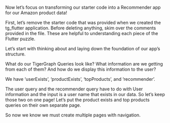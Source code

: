 Now let’s focus on transforming our starter code into a Recommender app for our Amazon product data!

First, let’s remove the starter code that was provided when we created the tg_flutter application. Before deleting anything, skim over the comments provided in the file. These are helpful to understanding each piece of the Flutter puzzle. 

Let’s start with thinking about and laying down the foundation of our app’s structure. 

What do our TigerGraph Queries look like? What information are we getting from each of them? And how do we display this information to the user? 

We have ‘userExists’, ‘productExists’, ‘topProducts’, and ‘recommender’.

The user query and the recommender query have to do with User information and the input is a user name that exists in our data. So let’s keep those two on one page! Let’s put the product exists and top products queries on their own separate page.

So now we know we must create multiple pages with navigation. 
